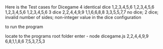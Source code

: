 Here is the Test cases for Dicegame 
4 identical dice 1,2,3,4,5,6 1,2,3,4,5,6 1,2,3,4,5,6 1,2,3,4,5,6
3 dice 2,2,4,4,9,9 1,1,6,6,8,8 3,3,5,5,7,7
no dice; 2 dice; invalid number of sides; non-integer value in the dice configuration


to run the program 

locate to the programs root folder 
enter - node dicegame.js 2,2,4,4,9,9 6,8,1,1,8,6 7,5,3,7,5,3

